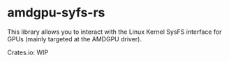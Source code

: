 # amdgpu-syfs-rs

This library allows you to interact with the Linux Kernel SysFS interface for GPUs (mainly targeted at the AMDGPU driver). 

Crates.io: WIP
